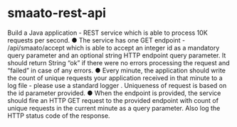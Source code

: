 # smaato-rest-api
Build a Java application - REST service which is able to process 10K requests per second. ● The service has one GET endpoint - /api/smaato/accept which is able to accept an integer id as a mandatory query parameter and an optional string HTTP endpoint query parameter. It should return String “ok” if there were no errors processing the request and “failed” in case of any errors. ● Every minute, the application should write the count of unique requests your application received in that minute to a log file - please use a standard logger . Uniqueness of request is based on the id parameter provided. ● When the endpoint is provided, the service should fire an HTTP GET request to the provided endpoint with count of unique requests in the current minute as a query parameter. Also log the HTTP status code of the response.

